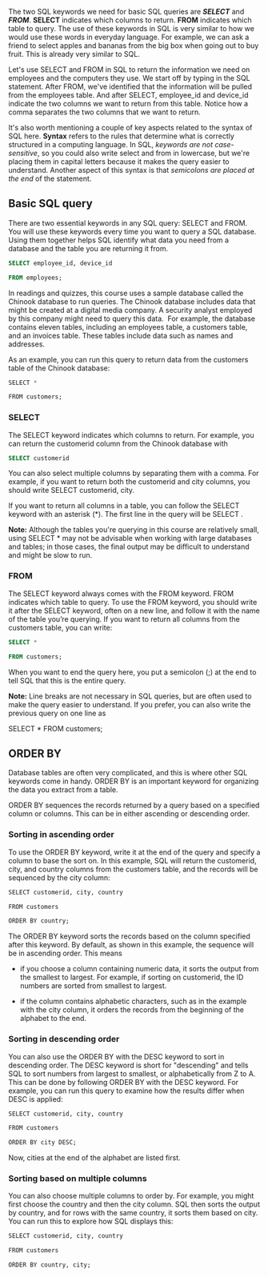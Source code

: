 The two SQL keywords we need for basic SQL queries are ***SELECT*** and ***FROM***. **SELECT** indicates which columns to return. **FROM** indicates which table to query. The use of these keywords in SQL is very similar to how we would use these words in everyday language. For example, we can ask a friend to select apples and bananas from the big box when going out to buy fruit. This is already very similar to SQL.

Let's use SELECT and FROM in SQL to return the information we need on employees and the computers they use. We start off by typing in the SQL statement. After FROM, we've identified that the information will be pulled from the employees table. And after SELECT, employee_id and device_id indicate the two columns we want to return from this table. Notice how a comma separates the two columns that we want to return.

It's also worth mentioning a couple of key aspects related to the syntax of SQL here. **Syntax** refers to the rules that determine what is correctly structured in a computing language. In SQL, *keywords are not case-sensitive*, so you could also write select and from in lowercase, but we're placing them in capital letters because it makes the query easier to understand. Another aspect of this syntax is that *semicolons are placed at the end* of the statement.

## Basic SQL query

There are two essential keywords in any SQL query: SELECT and FROM. You will use these keywords every time you want to query a SQL database. Using them together helps SQL identify what data you need from a database and the table you are returning it from.

```SQL
SELECT employee_id, device_id

FROM employees;
```

In readings and quizzes, this course uses a sample database called the Chinook database to run queries. The Chinook database includes data that might be created at a digital media company. A security analyst employed by this company might need to query this data.  For example, the database contains eleven tables, including an employees table, a customers table, and an invoices table. These tables include data such as names and addresses.  

As an example, you can run this query to return data from the customers table of the Chinook database:

```SQL
SELECT *

FROM customers;
```



### **SELECT**

The SELECT keyword indicates which columns to return. For example, you can return the customerid column from the Chinook database with

```SQL
SELECT customerid
```

You can also select multiple columns by separating them with a comma. For example, if you want to return both the customerid and city columns, you should write SELECT customerid, city.

If you want to return all columns in a table, you can follow the SELECT keyword with an asterisk (\*). The first line in the query will be SELECT .

**Note:** Although the tables you're querying in this course are relatively small, using SELECT * may not be advisable when working with large databases and tables; in those cases, the final output may be difficult to understand and might be slow to run. 

### **FROM**

The SELECT keyword always comes with the FROM keyword. FROM indicates which table to query. To use the FROM keyword, you should write it after the SELECT keyword, often on a new line, and follow it with the name of the table you’re querying. If you want to return all columns from the customers table, you can write:

```SQL
SELECT *

FROM customers;
```

When you want to end the query here, you put a semicolon (;) at the end to tell SQL that this is the entire query.

**Note:** Line breaks are not necessary in SQL queries, but are often used to make the query easier to understand. If you prefer, you can also write the previous query on one line as

SELECT * FROM customers;

## ORDER BY

Database tables are often very complicated, and this is where other SQL keywords come in handy. ORDER BY is an important keyword for organizing the data you extract from a table.

ORDER BY sequences the records returned by a query based on a specified column or columns. This can be in either ascending or descending order.

### **Sorting in ascending order**

To use the ORDER BY keyword, write it at the end of the query and specify a column to base the sort on. In this example, SQL will return the customerid, city, and country columns from the customers table, and the records will be sequenced by the city column:
```SQL
SELECT customerid, city, country

FROM customers

ORDER BY country;

```

The ORDER BY keyword sorts the records based on the column specified after this keyword. By default, as shown in this example, the sequence will be in ascending order. This means

- if you choose a column containing numeric data, it sorts the output from the smallest to largest. For example, if sorting on customerid, the ID numbers are sorted from smallest to largest.
    
- if the column contains alphabetic characters, such as in the example with the city column, it orders the records from the beginning of the alphabet to the end. 
    

### **Sorting in descending order**

You can also use the ORDER BY with the DESC keyword to sort in descending order. The DESC keyword is short for "descending" and tells SQL to sort numbers from largest to smallest, or alphabetically from Z to A. This can be done by following ORDER BY with the DESC keyword. For example, you can run this query to examine how the results differ when DESC is applied: 
``` SQL
SELECT customerid, city, country

FROM customers

ORDER BY city DESC;
```

Now, cities at the end of the alphabet are listed first.

### **Sorting based on multiple columns**

You can also choose multiple columns to order by. For example, you might first choose the country and then the city column. SQL then sorts the output by country, and for rows with the same country, it sorts them based on city. You can run this to explore how SQL displays this:

``` SQL
SELECT customerid, city, country

FROM customers

ORDER BY country, city;
```
